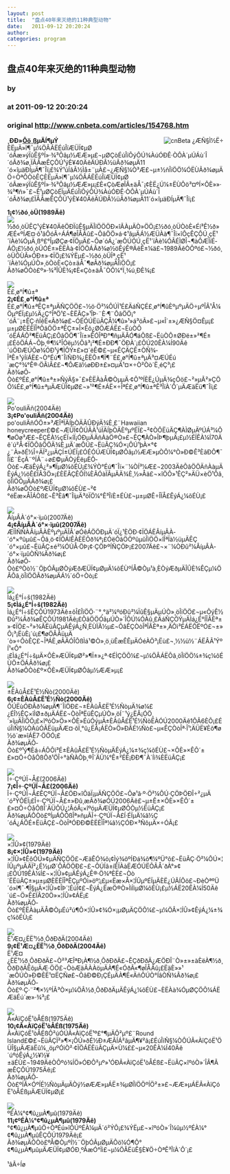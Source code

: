 ```yaml
---
layout: post
title:  "盘点40年来灭绝的11种典型动物"
date:   2011-09-12 20:20:24
author: 
categories: program
---
```


## 盘点40年来灭绝的11种典型动物
### by 
### at 2011-09-12 20:20:24
### original <http://www.cnbeta.com/articles/154768.htm>

<div><a rel="nofollow" href="http://www.cnbeta.com/topics/448.htm"><img src="http://img.cnbeta.com/topics/science.gif" alt="cnBeta ¿ÆÑ§Ì½Ë÷" name="sign" align="right"></a>
        <p><b>¸ÐÐ»<a rel="nofollow" href="http://www.kittybuy.com">Ôö¸ß</a>µÄÍ¶µÝ</b><br>
ÈËµÄ»î¶¯µ¼ÖÂÁËÉúÎïÆÜÏ¢µØ´óÃæ»ýÏûÊ§ºÍ»·¾³Ôâµ½ÆÆ»µ£¬µØÇòÉúÎïÕýÔÚ¾­ÀúÓÐÊ·ÒÔÀ´µÚÁù´Î´óÃð¾ø,ÏÂÃæÊÇÔÚ¹ýÈ¥40ÄêÄÚÐÂ½üÃð¾øµÄ11´ó×îµäÐÍµÄ¶¯Îï¡£¾Ý¹úÍâÃ½Ìå±¨µÀ£¬¿ÆÑ§¼Ò³Æ£¬µ±½ñÎïÖÖ¼ÓËÙÃð¾øµÄÖ÷ÒªÔ­ÒòÊÇÈËµÄ»î¶¯µ¼ÖÂÁËÉúÎïÆÜÏ¢µØ´óÃæ»ýÏûÊ§ºÍ»·¾³Ôâµ½ÆÆ»µ¡£È«ÇòÆøÎÂ±äÅ¯¡¢ÈË¿Ú¼±ËÙÔö³¤ºÍ×ÔÈ»»·¾³¶ñ»¯£¬Ê¹µØÇòÉÏµÄÉúÎïÕýÔÚ¾­ÀúÓÐÊ·ÒÔÀ´µÚÁù´Î´óÃð¾ø¡£ÏÂÃæÊÇÔÚ¹ýÈ¥40ÄêÄÚÐÂ½üÃð¾øµÄ11´ó×îµäÐÍµÄ¶¯Îï¡£</p>
		<p><strong>1¡¢½ðó¸òÜ(1989Äê)</strong><br>
<img src="http://img.cnbeta.com/newsimg/110912/20202401504248056.jpg"><br>
½ðó¸òÜÊÇ¹ýÈ¥40ÄêÖÐÏûÊ§µÄÎïÖÖÖÐ×îÃÀµÄÒ»ÖÖ¡£½ðó¸òÜÒòÈ«Éí³Ê½ð»ÆÉ«ºÍÆ¤·ô¹âÔóÃ÷ÁÁ¶øÎÅÃû£¬ÕâÖÖ»á·¢¹âµÄÁ½ÆÜÀà¶¯Îï×îÔçÊÇÔÚ¸çË¹´ïÀè¼ÓµÄ¸ßº£°ÎµØÇø·¢ÏÖµÄ£¬Ôø´óÁ¿´æÔÚÓÚ¸çË¹´ïÀè¼ÓÃÉÌØÎ¬¶àÔÆÎíÉ­ÁÖ¡£½ðó¸òÜÓÉ±»ÈËÀà·¢ÏÖÖÁÃð¾ø½öÊýÊ®ÄêÊ±¼ä£¬1989ÄêÒÔºó£¬½ðó¸òÜÔÙÃ»ÓÐ±»·¢ÏÖ¡£¾ÝËµ£¬½ðó¸òÜÎª¸çË¹´ïÀè¼ÓµÚÒ»¸öÒòÈ«Çò±äÅ¯¶øÃð¾øµÄÎïÖÖ¡£<br>
Ãð¾øÔ­Òò£º»·¾³ÎÛÈ¾¡¢È«Çò±äÅ¯ÒÔ¼°Ï¸¾ú¸ÐÈ¾¡£<br>
<br>
<img src="http://img.cnbeta.com/newsimg/110912/202024117033059.jpg"><br>
É£¸ø°Í¶û±ª<br>
<strong>2¡¢</strong><strong>É£¸ø°Í¶û±ª</strong><br>
É£¸ø°Í¶û±ªÊÇ±ªµÄÑÇÖÖ£¬½ö·Ö²¼ÔÚÌ¹É£ÄáÑÇÉ£¸ø°Í¶ûÈºµºµÄÖ÷µºÎÂ¹Å¼ÖµºÉÏ¡£µ½Ä¿Ç°ÎªÖ¹£¬ÈËÃÇ»¹ÎÞ·¨È·¶¨ÕâÖÖ¡°´óÃ¨¡±ÊÇ·ñÍêÈ«Ãð¾ø£¬ÓÉÓÚËüÃÇÅ¼¶û»¹»á³öÃ»£¬µ«Î´±»¿ÆÑ§Ö¤Êµ¡£<br>
µ±µØÈËÈÏÎªÕâÖÖ±ªÊÇ±»Î×Êõ¿ØÖÆÁË£¬ËùÒÔ´óËÁÁÔ²¶ËüÃÇ¡£ÕâÖÖ¶¯Îï±»ÊÓÎªÐ°¶ñµÄÂÓ¶áÕß£¬ËùÒÔ±ØÐë±»²¶É±¡£ÉõÖÁÁ¬Õþ¸®¶¼²ÎÓëµ½Õâ³¡²¶É±ÐÐ¶¯ÖÐÀ´¡£ÔÚ20ÊÀ¼Í90Äê´úÖÐÆÚÔø¾­ÓÐ¹ý¶ÌÔÝ±£»¤´ëÊ©£¬µ«ÊÇÄÇÊ±ÒÑ¾­ÎªÊ±¹ýÍíÁË£¬Ò°Éú¶¯ÎïÑÐ¾¿ÈËÔ±¶Ï¶¨É£¸ø°Í¶û±ªµÄ³¤ÆÚÉú´æÇ°¾°Ê®·ÖÃìÃ££¬¶ÔÆä½øÐÐ±£»¤µÄ¹¤×÷Ò²Òò´Ë¸éÇ³¡£<br>
Ãð¾øÔ­Òò£ºÉ£¸ø°Í¶û±ª±»ÑýÄ§»¯£»ÈËÀàÅ©ÒµµÄ·¢Õ¹ºÍÈË¿ÚµÄ¾çÔö£¬²»µÃ²»ÇÖÕ¼É£¸ø°Í¶û±ªµÄÆÜÏ¢µØ£¬»¹²¶É±ÁË×÷ÎªÉ£¸ø°Í¶û±ªÊ³ÎïÀ´Ô´µÄÆäËü¶¯Îï¡£<br>
<br>
<img src="http://img.cnbeta.com/newsimg/110912/2020242173280859.jpg"><br>
Po'ouliÄñ(2004Äê)<br>
<strong>3¡¢Po'ouliÄñ(2004Äê)</strong><br>
po'ouliÄñÓÖ±»³ÆÎªÏÄÍþÒÄÃÛÐýÄ¾È¸£¨Hawaiian honeycreeper£©£¬ÆÜÏ¢ÔÚÃÀ¹úÏÄÍþÒÄÈºµºÉÏ£¬²¢ÒÔËüÄÇ¶ÀÌØµÄºÚÁ³¼Õ¶øÖø³Æ£¬ÊÇÊÀ½çÉÏ×îÏ¡ÓÐµÄÄñÀàÖ®Ò»£¬ÊÇ¶ÀÒ»ÎÞ¶þµÄ¡£µ½ÉÏÊÀ¼Í70Äê´ú²Å·¢ÏÖÕâÖÖÄ¾È¸µÄ´æÔÚ£¬ËüÃÇ¾Ó×¡ÔÚ¹þÀ×°¢¿¨À­»ðÉ½Î÷ÄÏ²¿µÄÇÍ±ÚÉÏ¡£ÓÉÓÚÆÜÏ¢µØÔâµ½ÆÆ»µÒÔ¼°Ò»Ð©Ê³ÈâÐÔ¶¯Îï£¨ÈçÃ¨ºÍÃ¨÷ø£©µÄÒýÈëµÈÔ­Òò£¬ÆäÊýÁ¿²»¶ÏµØ¼õÉÙ¡£¾ÝÒ°Éú¶¯Îï×¨¼ÒÍ³¼Æ£¬2003ÄêÕâÖÖÄñÀàµÄÊýÁ¿½öÊ£ÏÂ3Ö»¡£ÈËÃÇÊÔÍ¼ÈÃÓàÏÂµÄÄ¾È¸½»Åä£¬×îÖÕ»¹ÊÇ²»ÄÜ×èÖ¹Õâ¸öÎïÖÖµÄÃð¾ø¡£<br>
Ãð¾øÔ­Òò£ºÆÜÏ¢µØ¼õÉÙ£¬²¢°éËæ×ÅÎÁÒß£¬Ê³Èâ¶¯ÎïµÄ³öÏÖ¼°Ê³ÎïÈ±ÉÙ£¬µ±µØÊ÷ÎÏÅ£ÊýÁ¿¼õÉÙ¡£<br>
<br>
<img src="http://img.cnbeta.com/newsimg/110912/20202431202342131.jpg"><br>
ÂíµÂÀ­´ó°×·ïµû(2007Äê)<br>
<strong>4¡¢ÂíµÂÀ­´ó°×·ïµû(2007Äê)</strong><br>
ÆÏÌÑÑÀÂíµÂÀ­ÈºµºµÄÎÂ´øÓêÁÖÖÐµÄ´óÏ¿¹ÈÖÐ·¢ÏÖÁËÂíµÂÀ­´ó°×ºûµû£¬Õâ¸ö·¢ÏÖÁîÊÀÈËÕð¾ª¡£ÓëÕâÖÖºûµûÎïÖÖ×îÎªÏà½üµÄÊÇ´ó°×µû£¬ËüÃÇ±é²¼ÓÚÅ·ÖÞ¡¢·ÇÖÞºÍÑÇÖÞ¡£2007Äê£¬×¨¼ÒÐû²¼ÂíµÂÀ­´ó°×·ïµûÒÑ¾­Ãð¾ø¡£<br>
Ãð¾øÔ­Òò£ºÒò½¨ÖþÓÃµØÒýÆðÆÜÏ¢µØµÄ¼õÉÙºÍÅ©Òµ¹à¸ÈÒýÆðµÄÎÛÈ¾ÊÇµ¼ÖÂÕâ¸öÎïÖÖÃð¾øµÄÁ½´óÖ÷Òò¡£<br>
<br>
<img src="http://img.cnbeta.com/newsimg/110912/2020244552580945.jpg"><br>
Ìá¿É°Í÷š(1982Äê)<br>
<strong>5¡¢Ìá¿É°Í÷š(1982Äê)</strong><br>
Ìá¿É°Í÷šÊÇÔÚ1973Äê±ôÎ£ÎïÖÖ·¨°¸°ä²¼ºóÐû²¼ÏûÊ§µÄµÚÒ»¸öÎïÖÖ£¬µ«ÕýÊ½Ðû²¼Ãð¾øÊÇÔÚ1981Äê¡£ÕâÖÖÓãµÚÒ»´ÎÔÚ¼ÓÀû¸£ÄáÑÇÖÝµÄÌá¿É°ÍÎÂÈª±»·¢ÏÖ£¬²»¾ÃËüÃÇµÄÊýÁ¿Ñ¸ËÙÏÂ½µ£¬ÕâÊÇÒòÎªÎÂÈª±»¸ÄÔì³ÉÁËÔËºÓ£¬±»Ô¡³¡ËùÈ¡´ú¡£¶øÖÂÃüµÄ´ò»÷ÔòÊÇ£¬ÎªÁË¸øÂÃÓÎÕßÌá¹©Ò»¸ö¸üÊæÊÊµÄÓéÀÖ³¡Ëù£¬¸½½ü½¨ÁËÂÃ¹ÝºÍ¹«Ô°¡£Ìá¿É°Í÷šµÄ×ÔÈ»ÆÜÏ¢µØ²»¶Ï±»¿ª·¢ÉÌÇÖÕ¼£¬µ¼ÖÂÁËÕâ¸öÎïÖÖ¼±¾ç¼õÉÙÖ±ÖÁÃð¾ø¡£<br>
Ãð¾øÔ­Òò£º×ÔÈ»ÆÜÏ¢µØÔâµ½ÆÆ»µ¡£<br>
<br>
<img src="http://img.cnbeta.com/newsimg/110912/202024572166886.jpg"><br>
±ÈÀûÅ£Ë¹É½Ñò(2000Äê)<br>
<strong>6¡¢±ÈÀûÅ£Ë¹É½Ñò(2000Äê)</strong><br>
ÔÚËùÓÐÃð¾øµÄ¶¯ÎïÖÐ£¬±ÈÀûÅ£Ë¹É½ÑòµÄ¾ø¼£¿ÉÎ½ÊÇ×îÌØ±ðµÄÁË£¬ÒòÎªËüÊÇµÚÒ»¸öÍ¨¹ý¿ËÂ¡ÓÖ¸´»îµÄÎïÖÖ¡£×îºóÒ»Ö»×ÔÈ»ÉúÓýµÄ±ÈÀûÅ£Ë¹É½ÑòËÀÓÚ2000Äê1ÔÂ6ÈÕ¡£ÉúÎïÑ§¼ÒÀûÓÃËüµÄÆ¤·ôÏ¸°û¿ËÂ¡ÁËÒ»Ö»ÐÂÉ½Ñò£¬µ«ÊÇÒòÎª·Î¹¦ÄÜË¥Èõ¶ø½ö´æ»îÁË7·ÖÖÓ¡£<br>
Ãð¾øµÄÔ­Òò£º¹ý¶Èá÷ÁÔÔì³É±ÈÀûÅ£Ë¹É½ÑòµÄÊýÁ¿¼±¾ç¼õÉÙ£¬×ÔÈ»×ÊÔ´±£»¤Ö÷ÒåÕßÔð¹ÖÎ÷°àÑÀÕþ¸®Î´ÄÜ¼°Ê±²ÉÈ¡ÐÐ¶¯À´Íì¾ÈËüÃÇ¡£<br>
<br>
<img src="http://img.cnbeta.com/newsimg/110912/20202461094463325.jpg"><br>
Î÷·ÇºÚÏ¬Å£(2006Äê)<br>
<strong>7¡¢Î÷·ÇºÚÏ¬Å£(2006Äê)</strong><br>
Î÷·ÇºÚÏ¬Å£ÊÇºÚÏ¬Å£ÖÐ×îÕäÏ¡µÄÑÇÖÖ£¬Ôø¹ã·º·Ö²¼ÔÚ·ÇÖÞÖÐÎ÷²¿µÄ´ó²ÝÔ­ÉÏ¡£Î÷·ÇºÚÏ¬Å£±»Ðû¸æÃð¾øÓÚ2006Äê£¬µ±Ê±×ÔÈ»×ÊÔ´±£»¤Ö÷ÒåÕßÎ´ÄÜÔÚ¿¦ÂóÂ¡×îºóµÄÆÜÏ¢µØÕÒµ½ËüÃÇ¡£<br>
Ãð¾øµÄÔ­Òò£ºÍµÁÔÕßÎª»ñµÃÎ÷·ÇºÚÏ¬Å£Í·ÉÏµÄ¼â½Ç´óÁ¿ÁÔÉ±ËüÃÇ£¬ÒòÎªÓÐÐ©ÈËÈÏÎª¼â½ÇÓÐ×³ÑôµÄ×÷ÓÃ¡£<br>
<br>
<img src="http://img.cnbeta.com/newsimg/110912/20202471834638488.jpg"><br>
×¦ÍÛ»¢(1979Äê)<br>
<strong>8¡¢×¦ÍÛ»¢(1979Äê)</strong><br>
×¦ÍÛ»¢ÊôÓÚ»¢µÄÑÇÖÖ£¬ÆäÊÓ¾õ¡¢Ìý¾õºÍÐá¾õ¶¼ºÜ°ô£¬ËüÃÇ·Ö²¼ÔÚ×¦ÍÛµºµÄÄÏ²¿É½µØ´ÔÁÖÖÐ£¬£¬ÔÚÍâ±íÉÏÀàËÆÓÚËÕÃÅ´ðÀ°»¢¡£ÔÚ19ÊÀ¼Í£¬×¦ÍÛ»¢µÄÊýÁ¿Ê®·Ö¾ªÈË£¬Òò´ËËüÃÇ±»µ±µØÈËÈÏÎªÊÇµºÓì»öº¦¡£µ«Ëæ×Å×¦ÍÛµºÉÏµÄÈË¿ÚÃÍÔö£¬ÐèÒªºÜ´ó»î¶¯·¶Î§µÄ×¦ÍÛ»¢ÎÞ´¦ÉúÏ¢£¬ÊýÁ¿ËæÖ®Ò»ÌìÌìµØ¼õÉÙ¡£µ½ÁË20ÊÀ¼Í50Äê´ú£¬Ö»Ê£ÏÂ20Ö»×¦ÍÛ»¢ÁË¡£<br>
Ãð¾øµÄÔ­Òò£ºÈËÀàµÄÅ©ÒµÉú²ú¶Ô×¦ÍÛ»¢¾Ó×¡µØµÄÇÖÕ¼£¬µ¼ÖÂ×¦ÍÛ»¢ÊýÁ¿¼±¾ç¼õÉÙ¡£<br>
<br>
<img src="http://img.cnbeta.com/newsimg/110912/20202481233083431.jpg"><br>
Ë¹Æ¤¿ËË¹½ð¸ÕðÐðÄ(2004Äê)<br>
<strong>9¡¢Ë¹Æ¤¿ËË¹½ð¸ÕðÐðÄ(2004Äê)</strong><br>
Ë¹Æ¤¿ËË¹½ð¸ÕðÐðÄ£¬Ò²³ÆÎªÐ¡À¶½ð¸ÕðÐðÄ£¬ÊÇðÐðÄ¿ÆÖÐÎ¨Ò»±»±àÈëÀ¶½ð¸ÕðÐðÄÊôµÄÆ·ÖÖ£¬ÒòÆäÃÀÀöµÄÀ¶É«ÓðÃ«¶øÎÅÃû¡£ËäÈ»»¹´æÔÚÒ»Ð©ÈË¹¤ËÇÑø£¬ÕâÐ©Ð¡ÇÉµÄÀ¶É«ÄñÔÚÒ°ÍâÒÑ¾­Ãð¾ø¡£<br>
Ãð¾øµÄÔ­Òò£º·Ç·¨²¶×½ºÍÃ³Ò×µ¼ÖÂ½ð¸ÕðÐðÄµÄÊýÁ¿¼õÉÙ£¬ÈËÀà¾ÓµØÇÖÕ¼ÁËÆäÉú´æ»·¾³¡£<br>
<br>
<img src="http://img.cnbeta.com/newsimg/110912/2020249970117172.jpg"><br>
Ã«ÀïÇóË¹òÅÉß(1975Äê)<br>
<strong>10¡¢Ã«ÀïÇóË¹òÅÉß(1975Äê)</strong><br>
Ã«ÀïÇóË¹òÅÉßÔ­²úÓÚÃ«ÀïÇóË¹º£°¶µÄÔ²µº£¨Round Island£©£¬ËüÃÇÏ²»¶×¡ÔÚ»ðÉ½Ð±ÆÂÍÁ²ãµÄ¶¥²ã¡£ÉúÎïÑ§¼ÒÔÚÃ«ÀïÇóË¹ÖÜÎ§µÄÆäËû¼¸¸öµºÓìÒ²·¢ÏÖÁËËüÃÇµÄ×Ù¼££¬µ«20ÊÀ¼Í40Äê´úºóÊýÁ¿½¥½¥±äÉÙ£¬1949ÄêÒÔºó¾ÍÖ»ÓÐÔ²µº»¹ÓÐÃ«ÀïÇóË¹òÅÉß£¬ËüÃÇ×îºóÒ»´ÎÂ¶ÃæÊÇÔÚ1975Äê¡£<br>
Ãð¾øµÄÔ­Òò£ºÍÃ×ÓºÍÉ½ÑòµÄµÄÒý½øÆÆ»µÁË±¾µØÎïÖÖºÍÖ²±»£¬ÆÆ»µÁËÃ«ÀïÇóË¹òÅÉßµÄÆÜÏ¢µØ¡£<br>
<br>
<img src="http://img.cnbeta.com/newsimg/110912/202024101986506483.jpg"><br>
ºÉÀ¼°¢¶û¿µÀ¶µû(1979Äê)<br>
<strong>11¡¢ºÉÀ¼°¢¶û¿µÀ¶µû(1979Äê)</strong><br>
°¢¶û¿µÀ¶µûÖ÷ÒªÉú»îÔÚºÉÀ¼µÄ´ó²ÝÔ­¡£¾ÝËµ£¬×îºóÒ»´Î¼ûµ½ºÉÀ¼°¢¶û¿µÀ¶µûÊÇÔÚ1979Äê¡£<br>
Ãð¾øµÄÔ­Òò£ºÅ©ÒµºÍ½¨ÖþÓÃµØµÄÔö¼Ó¶Ô°¢¶û¿µÀ¶µûµÄÆÜÏ¢µØÓÐ¸ºÃæÓ°Ïì£¬µ¼ÖÂËüÊ§È¥Ö÷ÒªÊ³ÎïÀ´Ô´¡£<br>
<br>
¹âÃ÷Íø</p></div>